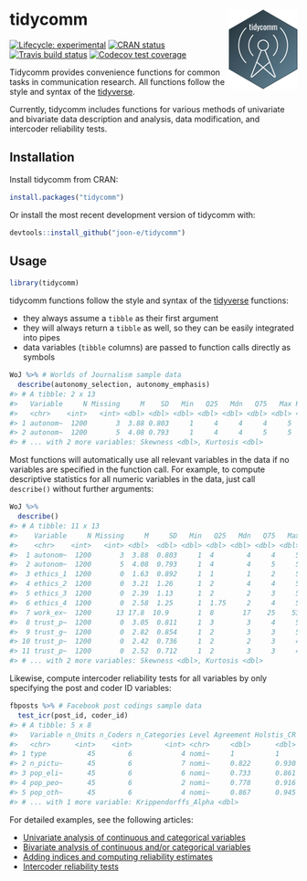 
# tidycomm <img src='man/figures/logo.png' align="right" height="138.5" />

<!-- badges: start -->

[![Lifecycle:
experimental](https://img.shields.io/badge/lifecycle-experimental-orange.svg)](https://www.tidyverse.org/lifecycle/#experimental)
[![CRAN
status](https://www.r-pkg.org/badges/version/tidycomm)](https://CRAN.R-project.org/package=tidycomm)
[![Travis build
status](https://travis-ci.org/joon-e/tidycomm.svg?branch=master)](https://travis-ci.org/joon-e/tidycomm)
[![Codecov test
coverage](https://codecov.io/gh/joon-e/tidycomm/branch/master/graph/badge.svg)](https://codecov.io/gh/joon-e/tidycomm?branch=master)
<!-- badges: end -->

Tidycomm provides convenience functions for common tasks in
communication research. All functions follow the style and syntax of the
[tidyverse](https://www.tidyverse.org/).

Currently, tidycomm includes functions for various methods of univariate
and bivariate data description and analysis, data modification, and
intercoder reliability tests.

## Installation

Install tidycomm from CRAN:

``` r
install.packages("tidycomm")
```

Or install the most recent development version of tidycomm with:

``` r
devtools::install_github("joon-e/tidycomm")
```

## Usage

``` r
library(tidycomm)
```

tidycomm functions follow the style and syntax of the
[tidyverse](https://www.tidyverse.org/) functions:

  - they always assume a `tibble` as their first argument
  - they will always return a `tibble` as well, so they can be easily
    integrated into pipes
  - data variables (`tibble` columns) are passed to function calls
    directly as symbols

<!-- end list -->

``` r
WoJ %>% # Worlds of Journalism sample data
  describe(autonomy_selection, autonomy_emphasis)
#> # A tibble: 2 x 13
#>   Variable     N Missing     M    SD   Min   Q25   Mdn   Q75   Max Range
#>   <chr>    <int>   <int> <dbl> <dbl> <dbl> <dbl> <dbl> <dbl> <dbl> <dbl>
#> 1 autonom~  1200       3  3.88 0.803     1     4     4     4     5     4
#> 2 autonom~  1200       5  4.08 0.793     1     4     4     5     5     4
#> # ... with 2 more variables: Skewness <dbl>, Kurtosis <dbl>
```

Most functions will automatically use all relevant variables in the data
if no variables are specified in the function call. For example, to
compute descriptive statistics for all numeric variables in the data,
just call `describe()` without further arguments:

``` r
WoJ %>% 
  describe()
#> # A tibble: 11 x 13
#>    Variable     N Missing     M     SD   Min   Q25   Mdn   Q75   Max Range
#>    <chr>    <int>   <int> <dbl>  <dbl> <dbl> <dbl> <dbl> <dbl> <dbl> <dbl>
#>  1 autonom~  1200       3  3.88  0.803     1  4        4     4     5     4
#>  2 autonom~  1200       5  4.08  0.793     1  4        4     5     5     4
#>  3 ethics_1  1200       0  1.63  0.892     1  1        1     2     5     4
#>  4 ethics_2  1200       0  3.21  1.26      1  2        4     4     5     4
#>  5 ethics_3  1200       0  2.39  1.13      1  2        2     3     5     4
#>  6 ethics_4  1200       0  2.58  1.25      1  1.75     2     4     5     4
#>  7 work_ex~  1200      13 17.8  10.9       1  8       17    25    53    52
#>  8 trust_p~  1200       0  3.05  0.811     1  3        3     4     5     4
#>  9 trust_g~  1200       0  2.82  0.854     1  2        3     3     5     4
#> 10 trust_p~  1200       0  2.42  0.736     1  2        2     3     4     3
#> 11 trust_p~  1200       0  2.52  0.712     1  2        3     3     4     3
#> # ... with 2 more variables: Skewness <dbl>, Kurtosis <dbl>
```

Likewise, compute intercoder reliability tests for all variables by only
specifying the post and coder ID variables:

``` r
fbposts %>% # Facebook post codings sample data
  test_icr(post_id, coder_id)
#> # A tibble: 5 x 8
#>   Variable n_Units n_Coders n_Categories Level Agreement Holstis_CR
#>   <chr>      <int>    <int>        <int> <chr>     <dbl>      <dbl>
#> 1 type          45        6            4 nomi~     1          1    
#> 2 n_pictu~      45        6            7 nomi~     0.822      0.930
#> 3 pop_eli~      45        6            6 nomi~     0.733      0.861
#> 4 pop_peo~      45        6            2 nomi~     0.778      0.916
#> 5 pop_oth~      45        6            4 nomi~     0.867      0.945
#> # ... with 1 more variable: Krippendorffs_Alpha <dbl>
```

For detailed examples, see the following articles:

  - [Univariate analysis of continuous and categorical
    variables](https://joon-e.github.io/tidycomm/articles/01_univariate.html)
  - [Bivariate analysis of continuous and/or categorical
    variables](https://joon-e.github.io/tidycomm/articles/02_bivariate.html)
  - [Adding indices and computing reliability
    estimates](https://joon-e.github.io/tidycomm/articles/03_reliability.html)
  - [Intercoder reliability
    tests](https://joon-e.github.io/tidycomm/articles/04_icr.html)
